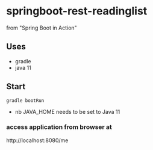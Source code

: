# springboot-rest-readinglist

from "Spring Boot in Action"

## Uses
- gradle
- java 11

## Start 
`gradle bootRun`

- nb JAVA_HOME needs to be set to Java 11 

### access application from browser at 
http://localhost:8080/me

